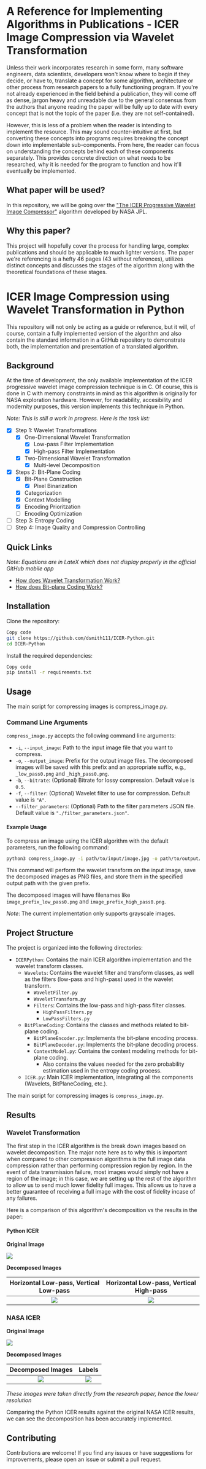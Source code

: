 # A Reference for Implementing Algorithms in Publications - ICER Image Compression via Wavelet Transformation

Unless their work incorporates research in some form, many software engineers, data scientists, developers won't know where to begin if they decide, or have to, translate a concept for some algorithm, architecture or other process from research papers to a fully functioning program. If you're not already experienced in the field behind a publication, they will come off as dense, jargon heavy and unreadable due to the general consensus from the authors that anyone reading the paper will be fully up to date with every concept that is not the topic of the paper (i.e. they are not self-contained). 

However, this is less of a problem when the reader is intending to implement the resource. This may sound counter-intuitive at first, but converting these concepts into programs requires breaking the concept down into implementable sub-components. From here, the reader can focus on understanding the concepts behind each of these components separately. This provides concrete direction on what needs to be researched, why it is needed for the program to function and how it'll eventually be implemented.

## What paper will be used?

In this repository, we will be going over the ["The ICER Progressive Wavelet Image Compressor"](https://ipnpr.jpl.nasa.gov/progress_report/42-155/155J.pdf) algorithm developed by NASA JPL.

## Why this paper?

This project will hopefully cover the process for handling large, complex publications and should be applicable to much lighter versions. The paper we're referencing is a hefty 46 pages (43 without references), utilizes distinct concepts and discusses the stages of the algorithm along with the theoretical foundations of these stages. 

# ICER Image Compression using Wavelet Transformation in Python

This repository will not only be acting as a guide or reference, but it will, of course, contain a fully implemented version of the algorithm and also contain the standard information in a GitHub repository to demonstrate both, the implementation and presentation of a translated algorithm.

## Background
At the time of development, the only available implementation of the ICER progressive wavelet image compression technique is in C. Of course, this is done in C with memory constraints in mind as this algorithm is originally for NASA exploration hardware. However, for readability, accesibility and modernity purposes, this version implements this technique in Python.

_Note: This is still a work in progress. Here is the task list:_

- [x] Step 1: Wavelet Transformations
  - [x] One-Dimensional Wavelet Transformation
    - [x] Low-pass Filter Implementation
    - [x] High-pass Filter Implementation
  - [x] Two-Dimensional Wavelet Transformation
    - [x] Multi-level Decomposition
- [x] Steps 2: Bit-Plane Coding
  - [x] Bit-Plane Construction
    - [x] Pixel Binarization
  - [x] Categorization
  - [x] Context Modelling
  - [x] Encoding Prioritzation
  - [ ] Encoding Optimization
- [ ] Step 3: Entropy Coding
- [ ] Step 4: Image Quality and Compression Controlling

## Quick Links
_Note: Equations are in LateX which does not display properly in the official GitHub mobile app_

- [How does Wavelet Transformation Work?](https://github.com/dsmith111/ICER-Python/blob/master/ICERPython/Wavelets/README.md)
- [How does Bit-plane Coding Work?](https://github.com/dsmith111/ICER-Python/blob/master/ICERPython/BitPlaneCoding/README.md)

## Installation
Clone the repository:

```bash
Copy code
git clone https://github.com/dsmith111/ICER-Python.git
cd ICER-Python
```

Install the required dependencies:
```bash
Copy code
pip install -r requirements.txt
```
## Usage
The main script for compressing images is compress_image.py. 

### Command Line Arguments

`compress_image.py` accepts the following command line arguments:

- `-i`, `--input_image`: Path to the input image file that you want to compress.
- `-o`, `--output_image`: Prefix for the output image files. The decomposed images will be saved with this prefix and an appropriate suffix, e.g., `_low_pass0.png` and `_high_pass0.png`.
- `-b`, `--bitrate`: (Optional) Bitrate for lossy compression. Default value is `0.5`.
- `-f`, `--filter`: (Optional) Wavelet filter to use for compression. Default value is `"A"`.
- `--filter_parameters`: (Optional) Path to the filter parameters JSON file. Default value is `"./filter_parameters.json"`.

#### Example Usage

To compress an image using the ICER algorithm with the default parameters, run the following command:

```bash
python3 compress_image.py -i path/to/input/image.jpg -o path/to/output/image_prefix -f A
```
This command will perform the wavelet transform on the input image, save the decomposed images as PNG files, and store them in the specified output path with the given prefix.

The decomposed images will have filenames like `image_prefix_low_pass0.png` and `image_prefix_high_pass0.png`.

_Note_: The current implementation only supports grayscale images.

## Project Structure
The project is organized into the following directories:

- `ICERPython`: Contains the main ICER algorithm implementation and the wavelet transform classes.
   - `Wavelets`: Contains the wavelet filter and transform classes, as well as the filters (low-pass and high-pass) used in the wavelet transform.
      - `WaveletFilter.py`
      - `WaveletTransform.py`
      - `Filters`: Contains the low-pass and high-pass filter classes.
         - `HighPassFilters.py`
         - `LowPassFilters.py`
   - `BitPlaneCoding`: Contains the classes and methods related to bit-plane coding.
      - `BitPlaneEncoder.py`: Implements the bit-plane encoding process.
      - `BitPlaneDecoder.py`: Implements the bit-plane decoding process.
      - `ContextModel.py`: Contains the context modeling methods for bit-plane coding.
        - Also contains the values needed for the zero probability estimation used in the entropy coding process.
   - `ICER.py`: Main ICER implementation, integrating all the components (Wavelets, BitPlaneCoding, etc.).


The main script for compressing images is `compress_image.py`.

## Results
### Wavelet Transformation
The first step in the ICER algorithm is the break down images based on wavelet decomposition. The major note here as to why this is important when compared to other compression algorithms is the full image data compression rather than performing compression region by region. In the event of data transmission failure, most images would simply not have a region of the image; in this case, we are setting up the rest of the algorithm to allow us to send much lower fidelity full images. This allows us to have a better guarantee of receiving a full image with the cost of fidelity incase of any failures.

Here is a comparison of this algorithm's decomposition vs the results in the paper:

#### Python ICER

**Original Image**

![](./original_images/rover.jpg)

**Decomposed Images**

Horizontal Low-pass, Vertical Low-pass   |  Horizontal Low-pass, Vertical High-pass
:-------------------------:|:-------------------------:
![](./decomposed_wavelets/A/rover_compressed_low_pass0.png)  |  ![](./decomposed_wavelets/A/rover_compressed_high_pass0.png)

### NASA ICER

**Original Image**

![](./assets/icer-rover.png)

**Decomposed Images**

Decomposed Images  |  Labels
:-------------------------:|:-------------------------:
![](./assets/icer-passes.png)  |  ![](./assets/icer-desc.png)

_These images were taken directly from the research paper, hence the lower resolution_

Comparing the Python ICER results against the original NASA ICER results, we can see the decomposition has been accurately implemented.

## Contributing
Contributions are welcome! If you find any issues or have suggestions for improvements, please open an issue or submit a pull request.
